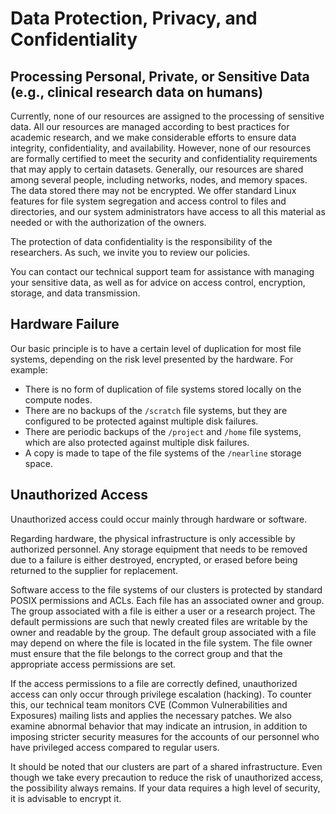 # Data Protection, Privacy, and Confidentiality

## Processing Personal, Private, or Sensitive Data (e.g., clinical research data on humans)

Currently, none of our resources are assigned to the processing of sensitive data.  All our resources are managed according to best practices for academic research, and we make considerable efforts to ensure data integrity, confidentiality, and availability. However, none of our resources are formally certified to meet the security and confidentiality requirements that may apply to certain datasets.  Generally, our resources are shared among several people, including networks, nodes, and memory spaces. The data stored there may not be encrypted. We offer standard Linux features for file system segregation and access control to files and directories, and our system administrators have access to all this material as needed or with the authorization of the owners.

The protection of data confidentiality is the responsibility of the researchers.  As such, we invite you to review our policies.

You can contact our technical support team for assistance with managing your sensitive data, as well as for advice on access control, encryption, storage, and data transmission.


## Hardware Failure

Our basic principle is to have a certain level of duplication for most file systems, depending on the risk level presented by the hardware. For example:

* There is no form of duplication of file systems stored locally on the compute nodes.
* There are no backups of the `/scratch` file systems, but they are configured to be protected against multiple disk failures.
* There are periodic backups of the `/project` and `/home` file systems, which are also protected against multiple disk failures.
* A copy is made to tape of the file systems of the `/nearline` storage space.


## Unauthorized Access

Unauthorized access could occur mainly through hardware or software.

Regarding hardware, the physical infrastructure is only accessible by authorized personnel. Any storage equipment that needs to be removed due to a failure is either destroyed, encrypted, or erased before being returned to the supplier for replacement.

Software access to the file systems of our clusters is protected by standard POSIX permissions and ACLs. Each file has an associated owner and group. The group associated with a file is either a user or a research project. The default permissions are such that newly created files are writable by the owner and readable by the group. The default group associated with a file may depend on where the file is located in the file system. The file owner must ensure that the file belongs to the correct group and that the appropriate access permissions are set.

If the access permissions to a file are correctly defined, unauthorized access can only occur through privilege escalation (hacking). To counter this, our technical team monitors CVE (Common Vulnerabilities and Exposures) mailing lists and applies the necessary patches. We also examine abnormal behavior that may indicate an intrusion, in addition to imposing stricter security measures for the accounts of our personnel who have privileged access compared to regular users.

It should be noted that our clusters are part of a shared infrastructure. Even though we take every precaution to reduce the risk of unauthorized access, the possibility always remains. If your data requires a high level of security, it is advisable to encrypt it.
